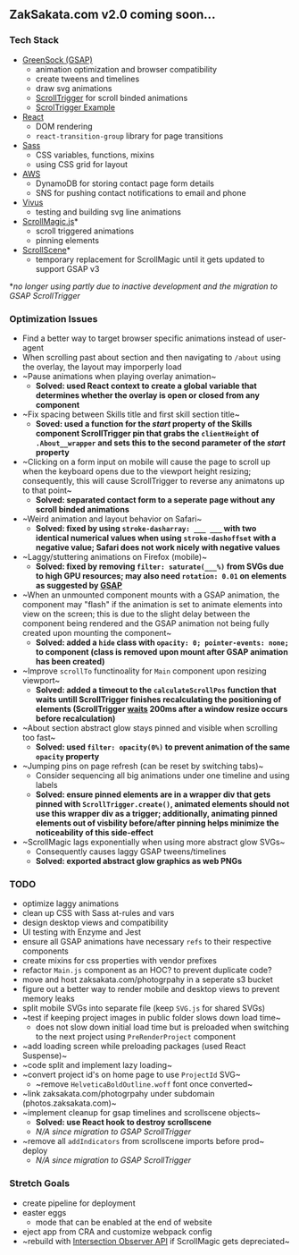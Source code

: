 ## ZakSakata.com v2.0 coming soon...

### Tech Stack
- [GreenSock (GSAP)](https://greensock.com/docs/v3)
  - animation optimization and browser compatibility
  - create tweens and timelines
  - draw svg animations
  - [ScrollTrigger](https://www.williamrchase.com/scroll_trigger_demo/index.html) for scroll binded animations
  - [ScrolTrigger Example](https://www.williamrchase.com/post/scrollytelling-with-gsap-scrolltrigger/)
- [React](https://reactjs.org/docs/getting-started.html)
  - DOM rendering
  - `react-transition-group` library for page transitions
- [Sass](https://sass-lang.com/documentation)
  - CSS variables, functions, mixins
  - using CSS grid for layout
- [AWS](https://docs.aws.amazon.com/AWSJavaScriptSDK/latest/)
  - DynamoDB for storing contact page form details
  - SNS for pushing contact notifications to email and phone
- [Vivus](https://maxwellito.github.io/vivus/)
  - testing and building svg line animations
- [ScrollMagic.js](https://scrollmagic.io/docs/index.html)*
  - scroll triggered animations
  - pinning elements
- [ScrollScene](https://github.com/jonkwheeler/ScrollScene)*
  - temporary replacement for ScrollMagic until it gets updated to support GSAP v3

**no longer using partly due to inactive development and the migration to GSAP ScrollTrigger*

### Optimization Issues
- Find a better way to target browser specific animations instead of user-agent
- When scrolling past about section and then navigating to `/about` using the overlay, the layout may imporperly load
- ~Pause animations when playing overlay animation~
  - **Solved: used React context to create a global variable that determines whether the overlay is open or closed from any component**
- ~Fix spacing between Skills title and first skill section title~
  - **Soved: used a function for the _start_ property of the Skills component ScrollTrigger pin that grabs the `clientHeight` of `.About__wrapper` and sets this to the second parameter of the _start_ property**
- ~Clicking on a form input on mobile will cause the page to scroll up when the keyboard opens due to the viewport height resizing; consequently, this will cause ScrollTrigger to reverse any animatons up to that point~
  - **Solved: separated contact form to a seperate page without any scroll binded animations**
- ~Weird animation and layout behavior on Safari~
  - **Solved: fixed by using `stroke-dasharray: ___ ___` with two identical numerical values when using `stroke-dashoffset` with a negative value; Safari does not work nicely with negative values** 
- ~Laggy/stuttering animations on Firefox (mobile)~
  - **Solved: fixed by removing `filter: saturate(___%)` from SVGs due to high GPU resources; may also need `rotation: 0.01` on elements as suggested by [GSAP](https://greensock.com/forums/topic/12760-animation-slowjerky-not-smooth-in-firefox/)**
- ~When an unmounted component mounts with a GSAP animation, the component may "flash" if the animation is set to animate elements into view on the screen; this is due to the slight delay between the component being rendered and the GSAP animation not being fully created upon mounting the component~
  - **Solved: added a `hide` class with `opacity: 0; pointer-events: none;` to component (class is removed upon mount after GSAP animation has been created)**
- ~Improve `scrollTo` functinoality for `Main` component upon resizing viewport~
  - **Solved: added a timeout to the `calculateScrollPos` function that waits untill ScrollTrigger finishes recalculating the positioning of elements (ScrollTrigger [waits](https://greensock.com/docs/v3/Plugins/ScrollTrigger) 200ms after a window resize occurs before recalculation)**
- ~About section abstract glow stays pinned and visible when scrolling too fast~
  - **Solved: used `filter: opacity(0%)` to prevent animation of the same `opacity` property**
- ~Jumping pins on page refresh (can be reset by switching tabs)~
  - Consider sequencing all big animations under one timeline and using labels
  - **Solved: ensure pinned elements are in a wrapper div that gets pinned with `ScrollTrigger.create()`, animated elements should not use this wrapper div as a trigger; additionally, animating pinned elements out of visbility before/after pinning helps minimize the noticeability of this side-effect**
- ~ScrollMagic lags exponentially when using more abstract glow SVGs~
  - Consequently causes laggy GSAP tweens/timelines
  - **Solved: exported abstract glow graphics as web PNGs**

### TODO
- optimize laggy animations
- clean up CSS with Sass at-rules and vars
- design desktop views and compatibility
- UI testing with Enzyme and Jest
- ensure all GSAP animations have necessary `refs` to their respective components
- create mixins for css properties with vendor prefixes
- refactor `Main.js` component as an HOC? to prevent duplicate code?
- move and host zaksakata.com/photogrpahy in a seperate s3 bucket
- figure out a better way to render mobile and desktop views to prevent memory leaks
- split mobile SVGs into separate file (keep `SVG.js` for shared SVGs)
- ~test if keeping project images in public folder slows down load time~
  - does not slow down initial load time but is preloaded when switching to the next project using `PreRenderProject` component
- ~add loading screen while preloading packages (used React Suspense)~
- ~code split and implement lazy loading~
- ~convert project id's on home page to use `ProjectId` SVG~
  - ~remove `HelveticaBoldOutline.woff` font once converted~
- ~link zaksakata.com/photogrpahy under subdomain (photos.zaksakata.com)~
- ~implement cleanup for gsap timelines and scrollscene objects~
  - **Solved: use React hook to destroy scrollscene**
  - *N/A since migration to GSAP ScrollTrigger*
- ~remove all `addIndicators` from scrollscene imports before prod~ deploy
  - *N/A since migration to GSAP ScrollTrigger*

### Stretch Goals
- create pipeline for deployment
- easter eggs
  - mode that can be enabled at the end of website
- eject app from CRA and customize webpack config
- ~rebuild with [Intersection Observer API](https://developer.mozilla.org/en-US/docs/Web/API/Intersection_Observer_API) if ScrollMagic gets depreciated~
